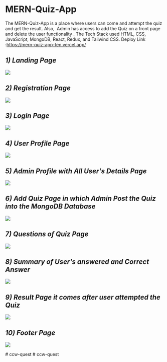 # MERN-Quiz-App
The MERN-Quiz-App is a place where users can come and attempt the quiz and get the result. Also,  Admin has access to add the Quiz on a front page and delete the user functionality . The Tech Stack used HTML, CSS, JavaScript, MongoDB, React, Redux, and Tailwind CSS. Deploy Link :https://mern-quiz-app-ten.vercel.app/
<i><h2>1) Landing Page</h2></i>
<img src="https://user-images.githubusercontent.com/97445870/183289413-d10a5133-4164-4720-ad86-cf2dc54c4a31.png"/>
<i><h2>2) Registration Page</h2></i>
<img src="https://user-images.githubusercontent.com/97445870/183289419-f87ff37b-3623-43b7-ba62-b0d3a00aee22.png"/>
<i><h2>3) Login Page</h2></i>
<img src="https://user-images.githubusercontent.com/97445870/183289643-388294e7-f5ae-42fc-b135-3b0c6e018aec.png"/>
<i><h2>4) User Profile Page</h2></i>
<img src="https://user-images.githubusercontent.com/97445870/183289427-5ec96a82-bac5-48eb-95ca-a3bc52f66c6c.png"/>
<i><h2>5) Admin Profile with All User's Details Page</h2></i>
<img src="https://user-images.githubusercontent.com/97445870/183289430-05895b5f-d208-4e47-8100-8f7b04d79505.png"/>
<i><h2>6) Add Quiz Page in which Admin Post the Quiz into the MongoDB Database</h2></i>
<img src="https://user-images.githubusercontent.com/97445870/183289441-0be05676-c1bc-40cd-a5e6-77f58b584ee9.png"/>
<i><h2>7) Questions of Quiz Page </h2></i>
<img src="https://user-images.githubusercontent.com/97445870/183289932-ba457305-485e-4066-b0bd-ef2cc3be88b5.png"/>
<i><h2>8) Summary of User's answered and Correct Answer </h2></i>
<img src="https://user-images.githubusercontent.com/97445870/185743768-650a3b06-61a4-4833-a8e3-087ebe99759f.png"/>
<i><h2>9) Result Page it comes after user attempted the Quiz</h2></i>
<img src="https://user-images.githubusercontent.com/97445870/183289452-7109adfa-58f5-4412-87f7-bbaa0bf761a9.png"/>
<i><h2>10) Footer Page</h2></i>
<img src="https://user-images.githubusercontent.com/97445870/183289598-dd60cb2c-05df-4ae8-9048-b2f127d1122f.png"/>

#   c c w - q u e s t  
 #   c c w - q u e s t  
 